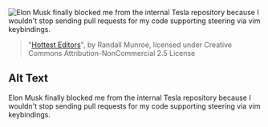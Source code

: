 ![Elon Musk finally blocked me from the internal Tesla repository because I wouldn't stop sending pull requests for my code supporting steering via vim keybindings.](https://imgs.xkcd.com/comics/hottest_editors.png)
> "[Hottest Editors](https://xkcd.com/1823/)", by Randall Munroe, licensed under Creative Commons Attribution-NonCommercial 2.5 License

## Alt Text
Elon Musk finally blocked me from the internal Tesla repository because I wouldn't stop sending pull requests for my code supporting steering via vim keybindings.
